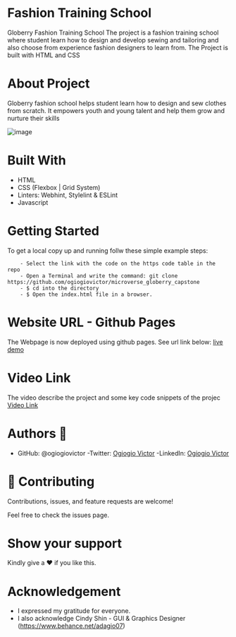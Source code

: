 # Fashion Training School
Globerry Fashion Training School
The project is a fashion training school where student learn how to design and develop sewing and tailoring and also choose from experience fashion designers to learn from. The Project is built with HTML and CSS

# About Project
Globerry fashion school helps student learn how to design and sew clothes from scratch. It empowers youth and young talent and help them grow and nurture their skills

![image](https://user-images.githubusercontent.com/46789910/169712634-5123cd09-403c-4d13-a033-c972b2ab42e6.png)

# Built With 
- HTML
- CSS (Flexbox | Grid System)
- Linters: Webhint, Stylelint & ESLint
- Javascript

# Getting Started
To get a local copy up and running follw these simple example steps:

```
    - Select the link with the code on the https code table in the repo
    - Open a Terminal and write the command: git clone https://github.com/ogiogiovictor/microverse_globerry_capstone
    - $ cd into the directory
    - $ Open the index.html file in a browser.
```

# Website URL - Github Pages
The Webpage is now deployed using github pages. See url link below:
[live demo]( https://ogiogiovictor.github.io/microverse_globerry_capstone/)

# Video Link
The video describe the project and some key code snippets of the projec
[Video Link](https://www.loom.com/share/4d2def2e5d404338b221be85ee1b5465 )

# Authors 👤
- GitHub: @ogiogiovictor
-Twitter: [Ogiogio Victor](https://twitter.com/a0df623fb9d9482)
-LinkedIn:  [Ogiogio Victor](https://www.linkedin.com/in/ogiogio-victor-a096a0181/)


# 🤝 Contributing
Contributions, issues, and feature requests are welcome!

Feel free to check the issues page.

# Show your support
Kindly give a :hearts: if you like this.

# Acknowledgement
- I expressed my gratitude for everyone.
- I also acknowledge Cindy Shin - GUI & Graphics Designer (https://www.behance.net/adagio07)

